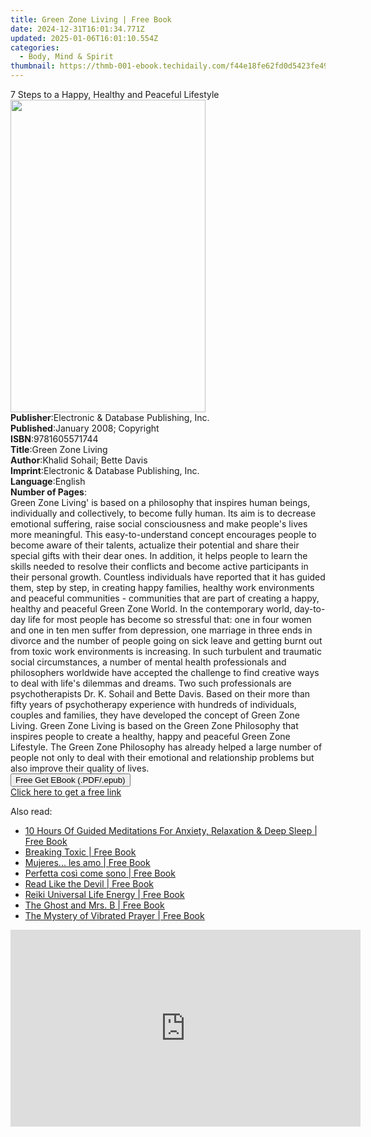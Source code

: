 ```yaml
---
title: Green Zone Living | Free Book
date: 2024-12-31T16:01:34.771Z
updated: 2025-01-06T16:01:10.554Z
categories:
  - Body, Mind & Spirit
thumbnail: https://thmb-001-ebook.techidaily.com/f44e18fe62fd0d5423fe490169ca43abdc5498d843de122c4c0e1efa1b6a5b0f.jpg
---
```

<main id="book-container">
  <div class="flex flex-col">
    <div class="book-brief flex-1 py-6 px-4 sm:p-6 md:py-10 md:px-8">
      <!-- brief-->
      <div class="book-brief-main">
        7 Steps to a Happy, Healthy and Peaceful Lifestyle
      </div>
    </div>
    <div
      class="book-meta-info flex-1 grid gap-4 col-start-1 col-end-3 row-start-1 sm:mb-6 sm:grid-cols-4 lg:gap-6 lg:col-start-2 lg:row-end-6 lg:row-span-6 lg:mb-0"
    >
      <div
        class="book-meta-info-left place-content-center mt-4 p-4 text-sm leading-6 col-start-2 col-span-2 dark:text-slate-400"
      >
        <img
          class="w-full h-500 object-cover rounded-lg sm:h-255 sm:col-span-2 lg:col-span-full"
          src="https://img-001-ebook.techidaily.com/7c2be747350dcc955cd723b7fafbfb70727d659d93c2320da3ca3bbbb6d8779e.jpg"
          alt=""
          width="312"
          height="500"
        />
      </div>
      <div
        class="book-meta-info-right mt-2 col-start-1 row-start-2 col-span-3 self-center"
      >
        <!-- meta data  -->
        <div class="flex flex-col px-4 md:px-8">
          <div class="flex-1">
            <strong>Publisher</strong>:<span class="px-2"
              >Electronic &amp; Database Publishing, Inc.</span
            >
          </div>
          <div class="flex-1">
            <strong>Published</strong>:<span class="px-2"
              >January 2008; Copyright</span
            >
          </div>
          <div class="flex-1">
            <strong>ISBN</strong>:<span class="px-2">9781605571744</span>
          </div>
          <div class="flex-1">
            <strong>Title</strong>:<span class="px-2">Green Zone Living</span>
          </div>
          <div class="flex-1">
            <strong>Author</strong>:<span class="px-2"
              >Khalid Sohail; Bette Davis</span
            >
          </div>
          <div class="flex-1">
            <strong>Imprint</strong>:<span class="px-2"
              >Electronic &amp; Database Publishing, Inc.</span
            >
          </div>
          <div class="flex-1">
            <strong>Language</strong>:<span class="px-2">English</span>
          </div>
          <div class="flex-1">
            <strong>Number of Pages</strong>:<span class="px-2"></span>
          </div>
        </div>
      </div>
    </div>
    <div class="book-description flex-1 py-6 px-4 sm:p-6 md:py-10 md:px-8">
      <div class="book-description-main">
        <div accordion-content="" id="description">
          Green Zone Living' is based on a philosophy that inspires human
          beings, individually and collectively, to become fully human. Its aim
          is to decrease emotional suffering, raise social consciousness and
          make people's lives more meaningful. This easy-to-understand concept
          encourages people to become aware of their talents, actualize their
          potential and share their special gifts with their dear ones. In
          addition, it helps people to learn the skills needed to resolve their
          conflicts and become active participants in their personal growth.
          Countless individuals have reported that it has guided them, step by
          step, in creating happy families, healthy work environments and
          peaceful communities - communities that are part of creating a happy,
          healthy and peaceful Green Zone World. In the contemporary world,
          day-to-day life for most people has become so stressful that: one in
          four women and one in ten men suffer from depression, one marriage in
          three ends in divorce and the number of people going on sick leave and
          getting burnt out from toxic work environments is increasing. In such
          turbulent and traumatic social circumstances, a number of mental
          health professionals and philosophers worldwide have accepted the
          challenge to find creative ways to deal with life's dilemmas and
          dreams. Two such professionals are psychotherapists Dr. K. Sohail and
          Bette Davis. Based on their more than fifty years of psychotherapy
          experience with hundreds of individuals, couples and families, they
          have developed the concept of Green Zone Living. Green Zone Living is
          based on the Green Zone Philosophy that inspires people to create a
          healthy, happy and peaceful Green Zone Lifestyle. The Green Zone
          Philosophy has already helped a large number of people not only to
          deal with their emotional and relationship problems but also improve
          their quality of lives.
        </div>
        <div class="accordion-fader"></div>
      </div>
    </div>
    <div class="book-excerpts flex-1 py-6 px-4 sm:p-6 md:py-10 md:px-8"></div>
    <div
      class="book-about-author flex-1 py-6 px-4 sm:p-6 md:py-10 md:px-8"
    ></div>
    <div class="book-free-get flex-1 py-6 px-4 sm:p-6 md:py-10 md:px-8">
      <button
        id="btn-free-get"
        class="bg-blue-500 hover:bg-blue-700 text-white font-bold py-2 px-4 rounded"
      >
        Free Get EBook (.PDF/.epub)
      </button>
      <div id="countdown-display" class="px-2 text-lg mt-2"></div>
      <a
        id="free-link"
        class="hidden bg-blue-500 hover:bg-blue-700 text-white font-bold py-2 px-4 rounded"
        href="https://www.ebooks.com/en-us/book/361881/green-zone-living/khalid-sohail/"
        target="_blank"
        >Click here to get a free link</a
      >
    </div>
    <script>
      let countdownTime = 0;
      let countdownInterval = null;
      document
        .getElementById('btn-free-get')
        .addEventListener('click', startCountdown);
      function startCountdown() {
        countdownTime = new Date().getTime() + 60000 * 3;
        countdownInterval = setInterval(updateCountdown, 1000);
        document.getElementById('btn-free-get').disabled = true;
        document
          .getElementById('btn-free-get')
          .classList.add('bg-gray-500', 'cursor-not-allowed');
      }
      function updateCountdown() {
        let currentTime = new Date().getTime();
        let timeLeft = countdownTime - currentTime;
        let secondsLeft = Math.floor(timeLeft / 1000);
        document.getElementById('countdown-display').innerHTML =
          `Remaining time: ${secondsLeft} seconds.`;
        if (secondsLeft <= 0) {
          clearInterval(countdownInterval);
          document.getElementById('btn-free-get').classList.add('hidden');
          document.getElementById('free-link').classList.remove('hidden');
          document.getElementById('countdown-display').innerHTML = '';
        }
      }
    </script>
  </div>
</main>

<ins class="adsbygoogle"
      style="display:block"
      data-ad-client="ca-pub-7571918770474297"
      data-ad-slot="8358498916"
      data-ad-format="auto"
      data-full-width-responsive="true"></ins>
    

<span class="atpl-alsoreadstyle">Also read:</span>
<div><ul>
<li><a href="https://novels-ebooks.techidaily.com/210286082-9781801346238-10-hours-of-guided-meditations-for-anxiety-relaxation-deep-sleep/"><u>10 Hours Of Guided Meditations For Anxiety, Relaxation & Deep Sleep | Free Book</u></a></li>
<li><a href="https://novels-ebooks.techidaily.com/210286078-9781736439814-breaking-toxic/"><u>Breaking Toxic | Free Book</u></a></li>
<li><a href="https://novels-ebooks.techidaily.com/210286748-9781071596982-mujeres-les-amo/"><u>Mujeres... les amo | Free Book</u></a></li>
<li><a href="https://novels-ebooks.techidaily.com/210286743-9781071598566-perfetta-cosi-come-sono/"><u>Perfetta così come sono | Free Book</u></a></li>
<li><a href="https://novels-ebooks.techidaily.com/210285768-9788792633743-read-like-the-devil/"><u>Read Like the Devil | Free Book</u></a></li>
<li><a href="https://novels-ebooks.techidaily.com/210286417-9780940795273-reiki-universal-life-energy/"><u>Reiki Universal Life Energy | Free Book</u></a></li>
<li><a href="https://novels-ebooks.techidaily.com/210285697-9781098073923-the-ghost-and-mrs-b/"><u>The Ghost and Mrs. B | Free Book</u></a></li>
<li><a href="https://novels-ebooks.techidaily.com/210286762-9781071597781-the-mystery-of-vibrated-prayer/"><u>The Mystery of Vibrated Prayer | Free Book</u></a></li>
</ul></div>

<!-- affiliate ads begin -->
<iframe width="560" height="315" src="https://www.youtube.com/embed/PNw3Lb26wFA?si=5NR1XRVSp41EQYMy" title="YouTube video player" frameborder="0" allow="accelerometer; autoplay; clipboard-write; encrypted-media; gyroscope; picture-in-picture; web-share" referrerpolicy="strict-origin-when-cross-origin" allowfullscreen></iframe>
<!-- affiliate ads end -->

